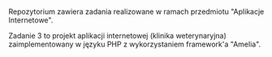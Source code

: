 Repozytorium zawiera zadania realizowane w ramach przedmiotu "Aplikacje Internetowe". 

Zadanie 3 to projekt aplikacji internetowej (klinika weterynaryjna) zaimplementowany w języku PHP z wykorzystaniem framework'a "Amelia". 
